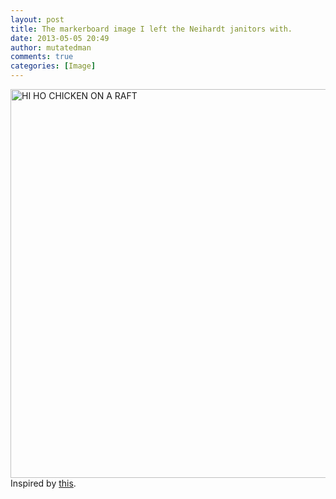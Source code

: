 ```yaml
---
layout: post
title: The markerboard image I left the Neihardt janitors with.
date: 2013-05-05 20:49
author: mutatedman
comments: true
categories: [Image]
---
```

<a href="http://samuelthomaservin.files.wordpress.com/2013/05/hi-ho-chicken-on-a-raft.jpg"><img class="alignleft size-large wp-image-88" alt="HI HO CHICKEN ON A RAFT" src="http://samuelthomaservin.files.wordpress.com/2013/05/hi-ho-chicken-on-a-raft.jpg?w=830" width="830" height="622" /></a>Inspired by <a href="http://chickenonaraft.com/">this</a>.
